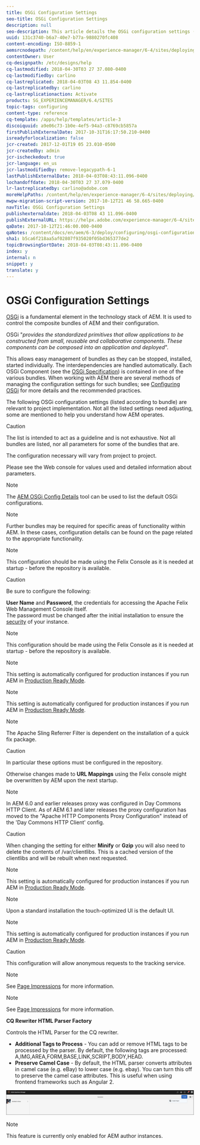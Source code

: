 ```yaml
---
title: OSGi Configuration Settings
seo-title: OSGi Configuration Settings
description: null
seo-description: This article details the OSGi configuration settings (listed according to bundle) that are relevant to project implementation. The list acts as a guideline and it is not exhaustive. 
uuid: 131c3740-b6a7-40e7-b77a-9880270fc408
content-encoding: ISO-8859-1
aemsrcnodepath: /content/help/en/experience-manager/6-4/sites/deploying/using/osgi-configuration-settings
contentOwner: User
cq-designpath: /etc/designs/help
cq-lastmodified: 2018-04-30T03 27 37.080-0400
cq-lastmodifiedby: carlino
cq-lastreplicated: 2018-04-03T08 43 11.854-0400
cq-lastreplicatedby: carlino
cq-lastreplicationaction: Activate
products: SG_EXPERIENCEMANAGER/6.4/SITES
topic-tags: configuring
content-type: reference
cq-template: /apps/help/templates/article-3
discoiquuid: a9e06c73-1b0e-4ef5-94a3-c8769cb5857a
firstPublishExternalDate: 2017-10-31T16:17:50.210-0400
isreadyforlocalization: false
jcr-created: 2017-12-01T19 05 23.010-0500
jcr-createdby: admin
jcr-ischeckedout: true
jcr-language: en_us
jcr-lastmodifiedby: remove-legacypath-6-1
lastPublishExternalDate: 2018-04-03T08:43:11.096-0400
lochandoffdate: 2018-04-30T03 27 37.079-0400
lr-lastreplicatedby: carlino@adobe.com
moreHelpPaths: /content/help/en/experience-manager/6-4/sites/deploying/morehelp/configuring;/content/help/en/experience-manager/6-4/sites/deploying/morehelp/configuring
mwpw-migration-script-version: 2017-10-12T21 46 58.665-0400
navTitle: OSGi Configuration Settings
publishexternaldate: 2018-04-03T08 43 11.096-0400
publishExternalURL: https://helpx.adobe.com/experience-manager/6-4/sites/deploying/using/osgi-configuration-settings.html
qaDate: 2017-10-12T21:46:00.000-0400
qaNotes: /content/docs/en/aem/6-3/deploy/configuring/osgi-configuration-settings
sha1: b5ca6f218aa5af02807f935020f05bd365377de2
topicBrowsingSortDate: 2018-04-03T08:43:11.096-0400
index: y
internal: n
snippet: y
translate: y
---
```


# OSGi Configuration Settings

<!-- <p>There are broken links in this doc</p> -->

<!-- <p>Lots of new Adobe CQ osgi configuration options in 5.6.1 (and probably 5.6). These are particular to all the new solutions:</p> 
<p>Media, Scene7, Soco, TagManager and damScene7</p> 
<p>We may need to include something at some point about these (or at least some of them).</p> -->

[OSGi](http://www.osgi.org/) is a fundamental element in the technology stack of AEM. It is used to control the composite bundles of AEM and their configuration.

OSGi "*provides the standardized primitives that allow applications to be constructed from small, reusable and collaborative components. These components can be composed into an application and deployed*".

This allows easy management of bundles as they can be stopped, installed, started individually. The interdependencies are handled automatically. Each OSGi Component (see the [OSGi Specification](http://www.osgi.org/Specifications/HomePage)) is contained in one of the various bundles. When working with AEM there are several methods of managing the configuration settings for such bundles; see [Configuring OSGi](configuring-osgi.md) for more details and the recommended practices.

The following OSGi configuration settings (listed according to bundle) are relevant to project implementation. Not all the listed settings need adjusting, some are mentioned to help you understand how AEM operates.

>[!CAUTION]
>
><p>The list is intended to act as a guideline and is not exhaustive. Not all bundles are listed, nor all parameters for some of the bundles that are.</p> <p>The configuration necessary will vary from project to project.</p> <p>Please see the Web console for values used and detailed information about parameters.</p>

>[!NOTE]
>
><p>The <a href="http://www.aemstuff.com/osgi.html">AEM OSGi Config Details</a> tool can be used to list the default OSGi configurations.<br> </p>

>[!NOTE]
>
><p>Further bundles may be required for specific areas of functionality within AEM. In these cases, configuration details can be found on the page related to the appropriate functionality. &nbsp;</p>

<!-- <p>This is no longer present - has it been removed or replaced (and if so to what)?<br /> </p> -->

<!-- <p>This is no longer present - has it been removed or replaced (and if so to what)?<br /> </p> -->

<!-- <p>This is no longer present - has it been removed or replaced (and if so to what)?<br /> </p> -->

>[!NOTE]
>
><p>This configuration should be made using the Felix Console as it is needed at startup - before the repository is available.<br> </p>

<!-- <p>This is no longer present - has it been removed or replaced (and if so to what)?</p> 
<p>I suspect it's been deprecated, but just need to check...<br /> </p> -->

<!-- <p>73 Adobe CQ configs</p> 
<p>2 Mac configs</p> 
<p>1 Adobe Octopus config</p> 
<p> </p> -->

>[!CAUTION]
>
><p>Be sure to configure the following:</p> <p><b>User Name</b> and <b>Password</b>, the credentials for accessing the Apache Felix Web Management Console itself.<br> The password must be changed after the initial installation to ensure the <a href="/content/docs/en/aem/6-3/deploy/security_checklist.html">security</a> of your instance.</p>

>[!NOTE]
>
><p>This configuration should be made using the Felix Console as it is needed at startup - before the repository is available.<br> </p>

<!-- <p>Not present with this name in 6.1 - to be verified if this config is handled by Apache Sling Thread Pool Configuration<br /> </p> -->

>[!NOTE]
>
><p>This setting is automatically configured for production instances if you run AEM in <a href="/content/help/en/experience-manager/6-4/sites/administering/using/production-ready.html">Production Ready Mode</a>.</p>

>[!NOTE]
>
><p>This setting is automatically configured for production instances if you run AEM in <a href="/content/help/en/experience-manager/6-4/sites/administering/using/production-ready.html" >Production Ready Mode</a>.<br> </p>

>[!NOTE]
>
><p>The Apache Sling Referrer Filter is dependent on the installation of a quick fix package.<br> </p>

>[!CAUTION]
>
><p>In particular these options must be configured in the repository.</p> <p>Otherwise changes made to <b>URL Mappings</b> using the Felix console might be overwritten by AEM upon the next startup.</p>

<!-- <p>Not present in 6.1</p> -->

>[!NOTE]
>
><p>In AEM 6.0 and earlier releases proxy was configured in Day Commons HTTP Client. As of AEM 6.1 and later releases the proxy configuration has moved to the &quot;Apache HTTP Components Proxy Configuration&quot; instead of the 'Day Commons HTTP Client' config.</p>

>[!CAUTION]
>
><p>When changing the setting for either <b>Minify</b> or <b>Gzip</b> you will also need to delete the contents of <span class="code">/var/clientlibs</span>. This is a cached version of the clientlibs and will be rebuilt when next requested.</p>

>[!NOTE]
>
><p>This setting is automatically configured for production instances if you run AEM in <a href="/content/help/en/experience-manager/6-4/sites/administering/using/production-ready.html">Production Ready Mode</a>.</p>

<!-- <p>This is present in 6.1. See DOC-5647.</p> -->

<!-- <p>how exactly do the above two (link checker service and task) interact? eg both have a scheduler period.<br /> </p> -->

<!-- <p>Check this paragraph after 5.6 GA (still need to refer version nr and classic UI?)<br /> </p> -->

>[!NOTE]
>
><p>Upon a standard installation the touch-optimized UI is the default UI.</p>

>[!NOTE]
>
><p>This setting is automatically configured for production instances if you run AEM in <a href="/content/help/en/experience-manager/6-4/sites/administering/using/production-ready.html">Production Ready Mode</a>.</p>

<!-- <p>Both the Link Checker Configurator and WCM Page Processor are present in 6.1.<br /> </p> -->

>[!CAUTION]
>
><p>This configuration will allow anonymous requests to the tracking service.</p>

>[!NOTE]
>
><p>See <a href="/content/help/en/experience-manager/6-4/sites/deploying/using/configuring.html#EnablingPageImpressions">Page Impressions</a> for more information.</p>

>[!NOTE]
>
><p>See <a href="/content/help/en/experience-manager/6-4/sites/deploying/using/configuring.html#EnablingPageImpressions">Page Impressions</a> for more information.</p>

<!-- <p>Not present in 6.1</p> -->

**CQ Rewriter HTML Parser Factory**

Controls the HTML Parser for the CQ rewriter.

* **Additional Tags to Process** - You can add or remove HTML tags to be processed by the parser. By default, the following tags are processed: A,IMG,AREA,FORM,BASE,LINK,SCRIPT,BODY,HEAD.
* **Preserve Camel Case** - By default, the HTML parser converts attributes in camel case (e.g. eBay) to lower case (e.g. ebay). You can turn this off to preserve the camel case attributes. This is useful when using frontend frameworks such as Angular 2.

![](assets/chlimage_1.png)

>[!NOTE]
>
><p>This feature is currently only enabled for AEM author instances.</p> 
